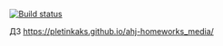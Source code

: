 [![Build status](https://ci.appveyor.com/api/projects/status/9j7jv7hxr6g82al2?svg=true)](https://ci.appveyor.com/project/Pletinkaks/ahj-homeworks-media) 

ДЗ https://pletinkaks.github.io/ahj-homeworks_media/
